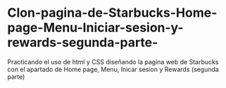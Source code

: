 # Clon-pagina-de-Starbucks-Home-page-Menu-Iniciar-sesion-y-rewards-segunda-parte-
Practicando el uso de html y CSS diseñando la pagina web de Starbucks con el apartado de Home page, Menu, Inicar sesion y Rewards (segunda parte)
